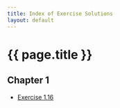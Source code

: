 ```yaml
---
title: Index of Exercise Solutions
layout: default
---
```


#  {{ page.title }}

## Chapter 1

* [Exercise 1.16](ex-1-16.html)